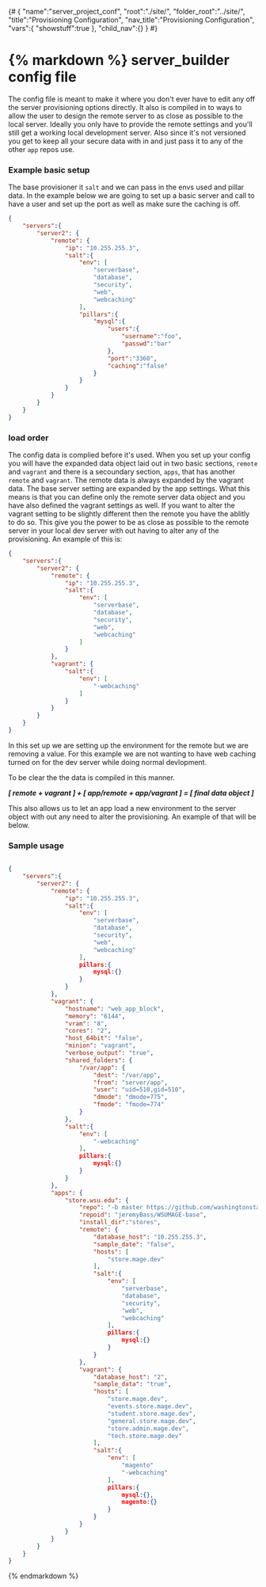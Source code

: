 {#
{
	"name":"server_project_conf",
	"root":"./site/",
	"folder_root":"../site/",
	"title":"Provisioning Configuration",
	"nav_title":"Provisioning Configuration",
	"vars":{
		"showstuff":true
	},
	"child_nav":{}
}
#}

{% markdown %}
server_builder config file
==============

The config file is meant to make it where you don't ever have to edit any off the server provisioning options directly.  It also is compiled in to ways to allow the user to design the remote server to as close as possible to the local server.  Ideally you only have to provide the remote settings and you'll still get a working local development server.  Also since it's not versioned you get to keep all your secure data with in and just pass it to any of the other `app` repos use.

### Example basic setup
The base provisioner it `salt` and we can pass in the envs used and pillar data. In the example below we are going to set up a basic server and call to have a user and set up the port as well as make sure the caching is off.

```json
{
	"servers":{
		"server2": {
			"remote": {
				"ip": "10.255.255.3",
				"salt":{
					"env": [
						"serverbase",
						"database",
						"security",
						"web",
						"webcaching"
					],
					"pillars":{
						"mysql":{
							"users":{
								"username":"foo",
								"passwd":"bar"
							},
							"port":"3360",
							"caching":"false"
						}
					}
				}
			}
		}
	}
}

```

### load order
The config data is complied before it's used.  When you set up your config you will have the expanded data object laid out in two basic sections, `remote` and `vagrant` and there is a secoundary section, `apps`, that has another `remote` and `vagrant`.  The remote data is always expanded by the vagrant data.  The base server setting are expanded by the app settings.  What this means is that you can define only the remote server data object and you have also defined the vagrant settings as well.  If you want to alter the vagrant setting to be slightly different then the remote you have the ablitly to do so.  This give you the power to be as close as possible to the remote server in your local dev server with out having to alter any of the provisioning.  An example of this is:

```json
{
	"servers":{
		"server2": {
			"remote": {
				"ip": "10.255.255.3",
				"salt":{
					"env": [
						"serverbase",
						"database",
						"security",
						"web",
						"webcaching"
					]
				}
			},
			"vagrant": {
				"salt":{
					"env": [
						"-webcaching"
					]
				}
			}
		}
	}
}

```

In this set up we are setting up the environment for the remote but we are removing a value.  For this example we are not wanting to have web caching turned on for the dev server while doing normal devlopment.

To be clear the the data is compiled in this manner.

***[ remote + vagrant ] + [ app/remote + app/vagrant ] = [ final data object ]***

This also allows us to let an app load a new environment to the server object with out any need to alter the provisioning.  An example of that will be below.


### Sample usage

```json

{
	"servers":{
		"server2": {
			"remote": {
				"ip": "10.255.255.3",
				"salt":{
					"env": [
						"serverbase",
						"database",
						"security",
						"web",
						"webcaching"
					],
					pillars:{
						mysql:{}
					}
				}
			},
			"vagrant": {
				"hostname": "web_app_block",
				"memory": "6144",
				"vram": "8",
				"cores": "2",
				"host_64bit": "false",
				"minion": "vagrant",
				"verbose_output": "true",
				"shared_folders": {
					"/var/app": {
						"dest": "/var/app",
						"from": "server/app",
						"user": "uid=510,gid=510",
						"dmode": "dmode=775",
						"fmode": "fmode=774"
					}
				},
				"salt":{
					"env": [
						"-webcaching"
					],
					pillars:{
						mysql:{}
					}
				}
			},
			"apps": {
				"store.wsu.edu": {
					"repo": "-b master https://github.com/washingtonstateuniversity/WSUMAGE-base.git",
					"repoid": "jeremyBass/WSUMAGE-base",
					"install_dir":"stores",
					"remote": {
						"database_host": "10.255.255.3",
						"sample_date": "false",
						"hosts": [
							"store.mage.dev"
						],
						"salt":{
							"env": [
								"serverbase",
								"database",
								"security",
								"web",
								"webcaching"
							],
							pillars:{
								mysql:{}
							}
						}
					},
					"vagrant": {
						"database_host": "2",
						"sample_data": "true",
						"hosts": [
							"store.mage.dev",
							"events.store.mage.dev",
							"student.store.mage.dev",
							"general.store.mage.dev",
							"store.admin.mage.dev",
							"tech.store.mage.dev"
						],
						"salt":{
							"env": [
								"magento"
								"-webcaching"
							],
							pillars:{
								mysql:{},
								magento:{}
							}
						}
					}
				}
			}
		}
	}
}

```

{% endmarkdown %}
